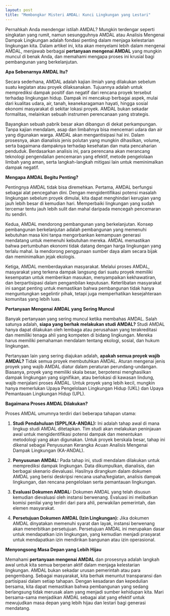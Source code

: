 ```yaml
---
layout: post
title: "Membongkar Misteri AMDAL: Kunci Lingkungan yang Lestari"
---
```


Pernahkah Anda mendengar istilah AMDAL? Mungkin terdengar seperti singkatan yang rumit, namun sesungguhnya AMDAL atau Analisis Mengenai Dampak Lingkungan adalah fondasi penting dalam menjaga kelestarian lingkungan kita. Dalam artikel ini, kita akan menyelami lebih dalam mengenai AMDAL, menjawab berbagai **pertanyaan mengenai AMDAL** yang mungkin muncul di benak Anda, dan memahami mengapa proses ini krusial bagi pembangunan yang berkelanjutan.

**Apa Sebenarnya AMDAL Itu?**

Secara sederhana, AMDAL adalah kajian ilmiah yang dilakukan sebelum suatu kegiatan atau proyek dilaksanakan. Tujuannya adalah untuk memprediksi dampak positif dan negatif dari rencana proyek tersebut terhadap lingkungan hidup. Dampak ini mencakup berbagai aspek, mulai dari kualitas udara, air, tanah, keanekaragaman hayati, hingga sosial ekonomi masyarakat di sekitar lokasi proyek. AMDAL bukan sekadar formalitas, melainkan sebuah instrumen perencanaan yang strategis.

Bayangkan sebuah pabrik besar akan dibangun di dekat perkampungan. Tanpa kajian mendalam, asap dan limbahnya bisa mencemari udara dan air yang digunakan warga. AMDAL akan mengantisipasi hal ini. Dalam prosesnya, akan dianalisis jenis polutan yang mungkin dihasilkan, volume, serta bagaimana dampaknya terhadap kesehatan dan mata pencaharian penduduk. Berdasarkan analisis ini, para perencana akan merancang teknologi pengendalian pencemaran yang efektif, metode pengelolaan limbah yang aman, serta langkah-langkah mitigasi lain untuk meminimalkan dampak negatif.

**Mengapa AMDAL Begitu Penting?**

Pentingnya AMDAL tidak bisa diremehkan. Pertama, AMDAL berfungsi sebagai alat pencegahan dini. Dengan mengidentifikasi potensi masalah lingkungan sebelum proyek dimulai, kita dapat menghindari kerugian yang jauh lebih besar di kemudian hari. Memperbaiki lingkungan yang sudah tercemar tentu jauh lebih sulit dan mahal daripada mencegah pencemaran itu sendiri.

Kedua, AMDAL mendorong pembangunan yang berkelanjutan. Konsep pembangunan berkelanjutan adalah pembangunan yang memenuhi kebutuhan masa kini tanpa mengorbankan kemampuan generasi mendatang untuk memenuhi kebutuhan mereka. AMDAL memastikan bahwa pertumbuhan ekonomi tidak datang dengan harga lingkungan yang terlalu mahal. Ia mendorong penggunaan sumber daya alam secara bijak dan meminimalkan jejak ekologis.

Ketiga, AMDAL memberdayakan masyarakat. Melalui proses AMDAL, masyarakat yang terkena dampak langsung dari suatu proyek memiliki kesempatan untuk memberikan masukan, menyampaikan kekhawatiran, dan berpartisipasi dalam pengambilan keputusan. Keterlibatan masyarakat ini sangat penting untuk memastikan bahwa pembangunan tidak hanya menguntungkan segelintir pihak, tetapi juga memperhatikan kesejahteraan komunitas yang lebih luas.

**Pertanyaan Mengenai AMDAL yang Sering Muncul**

Banyak pertanyaan yang sering muncul ketika membahas AMDAL. Salah satunya adalah, **siapa yang berhak melakukan studi AMDAL?** Studi AMDAL hanya dapat dilakukan oleh lembaga atau perusahaan yang terakreditasi dan memiliki tenaga ahli yang kompeten di bidang lingkungan. Mereka harus memiliki pemahaman mendalam tentang ekologi, sosial, dan hukum lingkungan.

Pertanyaan lain yang sering diajukan adalah, **apakah semua proyek wajib AMDAL?** Tidak semua proyek membutuhkan AMDAL. Aturan mengenai jenis proyek yang wajib AMDAL diatur dalam peraturan perundang-undangan. Biasanya, proyek yang memiliki skala besar, berpotensi menghasilkan dampak lingkungan yang signifikan, atau berlokasi di kawasan lindung, wajib menjalani proses AMDAL. Untuk proyek yang lebih kecil, mungkin hanya memerlukan Upaya Pengelolaan Lingkungan Hidup (UKL) dan Upaya Pemantauan Lingkungan Hidup (UPL).

**Bagaimana Proses AMDAL Dilakukan?**

Proses AMDAL umumnya terdiri dari beberapa tahapan utama:

1.  **Studi Pendahuluan (SPPL/KA-ANDAL):** Ini adalah tahap awal di mana lingkup studi AMDAL ditetapkan. Tim studi akan melakukan peninjauan awal untuk mengidentifikasi potensi dampak dan menentukan metodologi yang akan digunakan. Untuk proyek berskala besar, tahap ini dikenal sebagai Penyusunan Kerangka Acuan Analisis Mengenai Dampak Lingkungan (KA-ANDAL).

2.  **Penyusunan AMDAL:** Pada tahap ini, studi mendalam dilakukan untuk memprediksi dampak lingkungan. Data dikumpulkan, dianalisis, dan berbagai skenario dievaluasi. Hasilnya dirangkum dalam dokumen AMDAL yang berisi deskripsi rencana usaha/kegiatan, analisis dampak lingkungan, dan rencana pengelolaan serta pemantauan lingkungan.

3.  **Evaluasi Dokumen AMDAL:** Dokumen AMDAL yang telah disusun kemudian dievaluasi oleh instansi berwenang. Evaluasi ini melibatkan komisi penilai yang terdiri dari para ahli, perwakilan pemerintah, dan elemen masyarakat.

4.  **Persetujuan Dokumen AMDAL (Izin Lingkungan):** Jika dokumen AMDAL dinyatakan memenuhi syarat dan layak, instansi berwenang akan menerbitkan persetujuan. Persetujuan AMDAL ini merupakan dasar untuk mendapatkan izin lingkungan, yang kemudian menjadi prasyarat untuk mendapatkan izin mendirikan bangunan atau izin operasional.

**Menyongsong Masa Depan yang Lebih Hijau**

Memahami **pertanyaan mengenai AMDAL** dan prosesnya adalah langkah awal untuk kita semua berperan aktif dalam menjaga kelestarian lingkungan. AMDAL bukan sekadar urusan pemerintah atau para pengembang. Sebagai masyarakat, kita berhak menuntut transparansi dan partisipasi dalam setiap tahapan. Dengan kesadaran dan kepedulian bersama, kita dapat memastikan bahwa pembangunan yang sedang berlangsung tidak merusak alam yang menjadi sumber kehidupan kita. Mari bersama-sama menjadikan AMDAL sebagai alat yang efektif untuk mewujudkan masa depan yang lebih hijau dan lestari bagi generasi mendatang.
